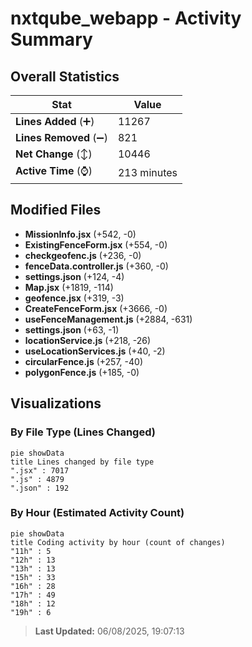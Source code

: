 # nxtqube_webapp - Activity Summary 

## Overall Statistics

| Stat                   | Value                                                             |
| ---------------------- | ----------------------------------------------------------------- |
| **Lines Added** (➕)   | 11267                                          |
| **Lines Removed** (➖) | 821                                        |
| **Net Change** (↕)    | 10446                |
| **Active Time** (⌚)   | 213 minutes |


## Modified Files
- **MissionInfo.jsx** (+542, -0)
- **ExistingFenceForm.jsx** (+554, -0)
- **checkgeofenc.js** (+236, -0)
- **fenceData.controller.js** (+360, -0)
- **settings.json** (+124, -4)
- **Map.jsx** (+1819, -114)
- **geofence.jsx** (+319, -3)
- **CreateFenceForm.jsx** (+3666, -0)
- **useFenceManagement.js** (+2884, -631)
- **settings.json** (+63, -1)
- **locationService.js** (+218, -26)
- **useLocationServices.js** (+40, -2)
- **circularFence.js** (+257, -40)
- **polygonFence.js** (+185, -0)

## Visualizations

### By File Type (Lines Changed)

```mermaid
pie showData
title Lines changed by file type
".jsx" : 7017
".js" : 4879
".json" : 192
```

### By Hour (Estimated Activity Count)

```mermaid
pie showData
title Coding activity by hour (count of changes)
"11h" : 5
"12h" : 13
"13h" : 13
"15h" : 33
"16h" : 28
"17h" : 49
"18h" : 12
"19h" : 6
```


> **Last Updated:** 06/08/2025, 19:07:13